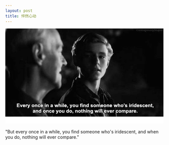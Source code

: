 ```yaml
---
layout: post
title: 怦然心动
---
```

![怦然心动](/img/flipped.png)  

"But every once in a while, you find someone who's iridescent, and when you do, nothing will ever compare."
